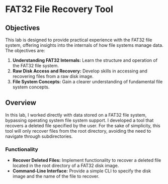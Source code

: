 # FAT32 File Recovery Tool

## Objectives

This lab is designed to provide practical experience with the FAT32 file system, offering insights into the internals of how file systems manage data. The objectives are:

1. **Understanding FAT32 Internals:** Learn the structure and operation of the FAT32 file system.
2. **Raw Disk Access and Recovery:** Develop skills in accessing and recovering files from a raw disk image.
3. **File System Concepts:** Gain a clearer understanding of fundamental file system concepts.

## Overview

In this lab, I worked directly with data stored on a FAT32 file system, bypassing operating system file system support. I developed a tool that recovers a deleted file specified by the user. For the sake of simplicity, this tool will only recover files from the root directory, avoiding the need to navigate through subdirectories.

### Functionality

- **Recover Deleted Files:** Implement functionality to recover a deleted file located in the root directory of a FAT32 disk image.
- **Command-Line Interface:** Provide a simple CLI to specify the disk image and the name of the file to recover.
